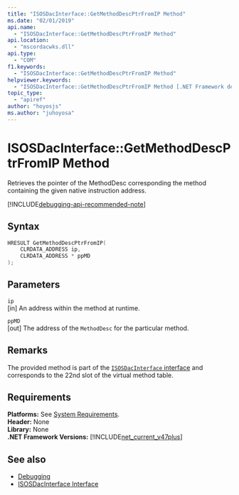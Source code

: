 ```yaml
---
title: "ISOSDacInterface::GetMethodDescPtrFromIP Method"
ms.date: "02/01/2019"
api.name:
  - "ISOSDacInterface::GetMethodDescPtrFromIP Method"
api.location:
  - "mscordacwks.dll"
api.type:
  - "COM"
f1.keywords:
  - "ISOSDacInterface::GetMethodDescPtrFromIP Method"
helpviewer.keywords:
  - "ISOSDacInterface::GetMethodDescPtrFromIP Method [.NET Framework debugging]"
topic_type:
  - "apiref"
author: "hoyosjs"
ms.author: "juhoyosa"
---
```

# ISOSDacInterface::GetMethodDescPtrFromIP Method

Retrieves the pointer of the MethodDesc corresponding the method containing the given native instruction address.

[!INCLUDE[debugging-api-recommended-note](../../../../includes/debugging-api-recommended-note.md)]

## Syntax

```cpp
HRESULT GetMethodDescPtrFromIP(
    CLRDATA_ADDRESS ip,
    CLRDATA_ADDRESS * ppMD
);
```

## Parameters

`ip`\
[in] An address within the method at runtime.

`ppMD`\
[out] The address of the `MethodDesc` for the particular method.

## Remarks

The provided method is part of the [`ISOSDacInterface` interface](isosdacinterface-interface.md) and corresponds to the 22nd slot of the virtual method table.

## Requirements

**Platforms:** See [System Requirements](../../get-started/system-requirements.md).  
**Header:** None  
**Library:** None  
**.NET Framework Versions:** [!INCLUDE[net_current_v47plus](../../../../includes/net-current-v47plus.md)]  

## See also

- [Debugging](index.md)
- [ISOSDacInterface Interface](isosdacinterface-interface.md)
